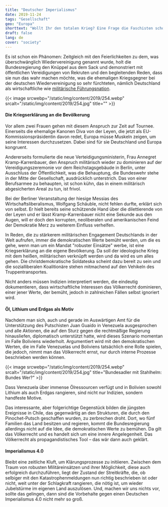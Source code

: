 ```yaml
---
title: "Deutscher Imperialismus"
date: 2019-11-24
tags: "Gesellschaft"
geo: "Europa"
shorttext: "Wollt Ihr den totalen Krieg? Eine Frage die Faschisten schon einmal stellten. Heute ist es von der Leyen und Annegret Kramp-Karrenbauer die Krieg wollen."
draft: false
lang: de
cover: "society"
---
```


Es ist schon ein Phänomen: Zeitgleich mit den Feierlichkeiten zu dem, was überschwänglich Wiedervereinigung genannt wurde, holt die Bundesregierung den Knüppel aus dem Sack und demonstriert mit öffentlichen Vereidigungen von Rekruten und den begleitenden Reden, dass sie nun das wahr machen möchte, was die ehemaligen Kriegsgegner bei der deutschen Wiedervereinigung so sehr fürchteten, nämlich Deutschland als wirtschaftliche wie [militärische Führungsnation](https://www.graswurzel.net/gwr/2014/03/alle-kriegseinsaetze-der-bundeswehr-stoppen/ "Alle Kriegseinsätze der Bundeswehr stoppen!").

{{< image srcwebp="/static/img/content/2019/254.webp" srcalt="/static/img/content/2019/254.jpg" title="" >}}

#### Die Kriegserklärung an die Bevölkerung

Vor allem zwei Frauen gehen mit diesem Anspruch zur Zeit auf Tournee. Einerseits die ehemalige Kanonen Diva von der Leyen, die jetzt als EU-Kommissionspräsidentin davon redet, Europa müsse Muskeln zeigen, um seine Interessen durchzusetzen. Dabei sind für sie Deutschland und Europa kongruent.

Andererseits formulierte die neue Verteidigungsministerin, Frau Annegret Kramp-Karrenbauer, den Anspruch militärisch wieder zu dominieren auf der Vereidigungszeremonie vor dem Reichstagsgebäude in Berlin, unter Ausschluss der Öffentlichkeit, was die Behauptung, die Bundeswehr stehe in der Mitte der Gesellschaft, ausdrücklich unterstrich. Das von einer Berufsarmee zu behaupten, ist schon kühn, das in einem militärisch abgesicherten Areal zu tun, ist frivol.

Bei der Berliner Veranstaltung der hiesige Messias des Wirtschaftsliberalismus, Wolfgang Schäuble, nicht fehlen durfte, erklärt sich von selbst. Er hielt bereits seine schützende Hand über die dilettierende von der Leyen und er lässt Kramp-Karrenbauer nicht eine Sekunde aus den Augen, will er doch den korrupten, neoliberalen und amerikanischen Feind der Demokratie Merz zu weiterem Einfluss verhelfen.

In Reden, die zu stärkerem militärischen Engagement Deutschlands in der Welt aufrufen, immer die demokratischen Werte bemüht werden, um die es gehe, wenn man um ein Mandat "robuster Einsätze" werbe, ist eine Kriegserklärung an die eigene Bevölkerung. Da soll der ideologische Krieg mit dem heißen, militärischen verknüpft werden und da wird es um alles gehen. Die christdemokratische Soldateska scheint dazu bereit zu sein und die sozialliberalen Koalitionäre stehen mitmachend auf den Vehikeln des Truppentransportes.

Nicht anders müssen Indizien interpretiert werden, die eindeutig dokumentieren, dass wirtschaftliche Interessen das Völkerrecht dominieren, einer jener Werte, der bemüht, jedoch in zahlreichen Fällen selbst ignoriert wird.

#### Öl, Lithium und Erdgas als Motiv

Nachdem man sich, auch und gerade im Auswärtigen Amt für die Unterstützung des Putschisten Juan Guaído in Venezuela ausgesprochen und alle Aktionen, die auf den Sturz gegen die rechtmäßige Regierung hinausliefen, diplomatisch unterstützt hatte, wird dieses Szenario momentan im Falle Boliviens wiederholt. Argumentiert wird mit den demokratischen Werten, die im Falle Venezuelas und Boliviens tatsächlich eine Rolle spielen, die jedoch, nimmt man das Völkerrecht ernst, nur durch interne Prozesse beschrieben werden können.

{{< image srcwebp="/static/img/content/2019/254.webp" srcalt="/static/img/content/2019/254.jpg" title="Bundesadler mit Stahlhelm: Bundes Wer?" >}}

Dass Venezuela über immense Ölressourcen verfügt und in Bolivien sowohl Lithium als auch Erdgas rangieren, sind nicht nur Indizien, sondern handfeste Motive.

Das interessante, aber folgerichtige Gegenstück bilden die jüngsten Ereignisse in Chile, das gegenwärtig an den Strukturen, die durch den Pinochet-Putsch geschaffen wurden, zu zerbrechen droht. Dort, wo fünf Familien das Land besitzen und regieren, kommt die Bundesregierung allerdings nicht auf die Idee, die demokratischen Werte zu bemühen. Da gilt das Völkerrecht und es handelt sich um eine innere Angelegenheit. Das Völkerrecht als propagandistisches Tool – das wär dann auch geklärt.

#### Imperialismus 4.0

Bleibt eine zeitliche Kluft, um Klärungsprozesse zu initiieren. Zwischen dem Traum von robusten Militäreinsätzen und ihrer Möglichkeit, diese auch erfolgreich durchzuführen, liegt der Zustand der Streitkräfte, die, ob selbiger mit den Katastrophenmeldungen nun richtig beschrieben ist oder nicht, weit unter der Schlagkraft rangieren, die nötig ist, um wieder Jubelstürme im eigenen Land auszulösen. Und, machen wir uns nichts vor, sollte das gelingen, dann sind die Vorbehalte gegen einen Deutschen Imperialismus 4.0 nicht mehr so groß.
